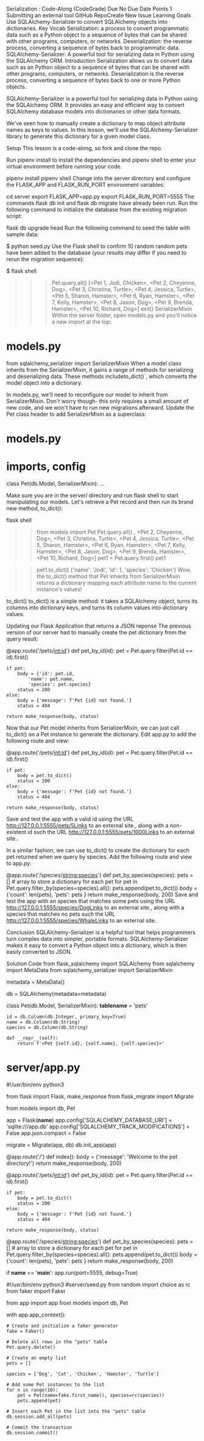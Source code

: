 Serialization : Code-Along (CodeGrade)
Due No Due Date Points 1 Submitting an external tool
GitHub RepoCreate New Issue
Learning Goals
Use SQLAlchemy-Serializer to convert SQLAlchemy objects into dictionaries.
Key Vocab
Serialization: a process to convert programmatic data such as a Python object to a sequence of bytes that can be shared with other programs, computers, or networks.
Deserialization: the reverse process, converting a sequence of bytes back to programmatic data.
SQLAlchemy-Serializer: A powerful tool for serializing data in Python using the SQLAlchemy ORM.
Introduction
Serialization allows us to convert data such as an Python object to a sequence of bytes that can be shared with other programs, computers, or networks. Deserialization is the reverse process, converting a sequence of bytes back to one or more Python objects.

SQLAlchemy-Serializer is a powerful tool for serializing data in Python using the SQLAlchemy ORM. It provides an easy and efficient way to convert SQLAlchemy database models into dictionaries or other data formats.

We've seen how to manually create a dictionary to map object attribute names as keys to values. In this lesson, we'll use the SQLAlchemy-Serializer library to generate this dictionary for a given model class.

Setup
This lesson is a code-along, so fork and clone the repo.

Run pipenv install to install the dependencies and pipenv shell to enter your virtual environment before running your code.

 pipenv install
 pipenv shell
Change into the server directory and configure the FLASK_APP and FLASK_RUN_PORT environment variables:

 cd server
 export FLASK_APP=app.py
 export FLASK_RUN_PORT=5555
The commands flask db init and flask db migrate have already been run. Run the following command to initialize the database from the existing migration script:

 flask db upgrade head
Run the following command to seed the table with sample data:

$ python seed.py
Use the Flask shell to confirm 10 random random pets have been added to the database (your results may differ if you need to rerun the migration sequence):

$ flask shell
>>> Pet.query.all()
[<Pet 1, Jodi, Chicken>, <Pet 2, Cheyenne, Dog>, <Pet 3, Christina, Turtle>, <Pet 4, Jessica, Turtle>, <Pet 5, Sharon, Hamster>, <Pet 6, Ryan, Hamster>, <Pet 7, Kelly, Hamster>, <Pet 8, Jason, Dog>, <Pet 9, Brenda, Hamster>, <Pet 10, Richard, Dog>]
>>> exit()
SerializerMixin
Within the server folder, open models.py and you'll notice a new import at the top:

# models.py
from sqlalchemy_serializer import SerializerMixin
When a model class inherits from the SerializerMixin, it gains a range of methods for serializing and deserializing data. These methods includeto_dict()`, which converts the model object into a dictionary.

In models.py, we'll need to reconfigure our model to inherit from SerializerMixin. Don't worry though- this only requires a small amount of new code, and we won't have to run new migrations afterward. Update the Pet class header to add SerializerMixin as a superclass:

# models.py
# imports, config

class Pet(db.Model, SerializerMixin):
    ...


Make sure you are in the server/ directory and run flask shell to start manipulating our models. Let's retrieve a Pet record and then run its brand new method, to_dict():

 flask shell
>> from models import Pet
>> Pet.query.all()
, <Pet 2, Cheyenne, Dog>, <Pet 3, Christina, Turtle>, <Pet 4, Jessica, Turtle>, <Pet 5, Sharon, Hamster>, <Pet 6, Ryan, Hamster>, <Pet 7, Kelly, Hamster>, <Pet 8, Jason, Dog>, <Pet 9, Brenda, Hamster>, <Pet 10, Richard, Dog>]
>> pet1 = Pet.query.first()
>> pet1

>> pet1.to_dict()
{'name': 'Jodi', 'id': 1, 'species': 'Chicken'}
Wow, the to_dict() method that Pet inherits from SerializerMixin returns a dictionary mapping each attribute name to the current instance's values!

to_dict()
to_dict() is a simple method: it takes a SQLAlchemy object, turns its columns into dictionary keys, and turns its column values into dictionary values.

Updating our Flask Application that returns a JSON reponse
The previous version of our server had to manually create the pet dictionary from the query result:

@app.route('/pets/<int:id>')
def pet_by_id(id):
    pet = Pet.query.filter(Pet.id == id).first()

    if pet:
        body = {'id': pet.id,
            'name': pet.name,
            'species': pet.species}
        status = 200
    else:
        body = {'message': f'Pet {id} not found.'}
        status = 404

    return make_response(body, status)
Now that our Pet model inherits from SerializerMixin, we can just call to_dict() on a Pet instance to generate the dictionary. Edit app.py to add the following route and view:

@app.route('/pets/<int:id>')
def pet_by_id(id):
    pet = Pet.query.filter(Pet.id == id).first()

    if pet:
        body = pet.to_dict()
        status = 200
    else:
        body = {'message': f'Pet {id} not found.'}
        status = 404

    return make_response(body, status)
Save and test the app with a valid id using the URL http://127.0.0.1:5555/pets/5Links to an external site., along with a non-existent id such the URL http://127.0.0.1:5555/pets/1000Links to an external site..

In a similar fashion, we can use to_dict() to create the dictionary for each pet returned when we query by species. Add the following route and view to app.py:

@app.route('/species/<string:species>')
def pet_by_species(species):
    pets = []  # array to store a dictionary for each pet
    for pet in Pet.query.filter_by(species=species).all():
        pets.append(pet.to_dict())
    body = {'count': len(pets),
            'pets': pets
            }
    return make_response(body, 200)
Save and test the app with an species that matches some pets using the URL http://127.0.0.1:5555/species/DogLinks to an external site., along with a species that matches no pets such the URL http://127.0.0.1:5555/species/WhaleLinks to an external site..

Conclusion
SQLAlchemy-Serializer is a helpful tool that helps programmers turn complex data into simpler, portable formats. SQLAlchemy-Serializer makes it easy to convert a Python object into a dictionary, which is then easily converted to JSON.

Solution Code
from flask_sqlalchemy import SQLAlchemy
from sqlalchemy import MetaData
from sqlalchemy_serializer import SerializerMixin

metadata = MetaData()

db = SQLAlchemy(metadata=metadata)

class Pet(db.Model, SerializerMixin):
    __tablename__ = 'pets'

    id = db.Column(db.Integer, primary_key=True)
    name = db.Column(db.String)
    species = db.Column(db.String)

    def __repr__(self):
        return f'<Pet {self.id}, {self.name}, {self.species}>'

# server/app.py
#!/usr/bin/env python3

from flask import Flask, make_response
from flask_migrate import Migrate

from models import db, Pet

app = Flask(__name__)
app.config['SQLALCHEMY_DATABASE_URI'] = 'sqlite:///app.db'
app.config['SQLALCHEMY_TRACK_MODIFICATIONS'] = False
app.json.compact = False

migrate = Migrate(app, db)
db.init_app(app)


@app.route('/')
def index():
    body = {'message': 'Welcome to the pet directory!'}
    return make_response(body, 200)

@app.route('/pets/<int:id>')
def pet_by_id(id):
    pet = Pet.query.filter(Pet.id == id).first()

    if pet:
        body = pet.to_dict()
        status = 200
    else:
        body = {'message': f'Pet {id} not found.'}
        status = 404

    return make_response(body, status)

@app.route('/species/<string:species>')
def pet_by_species(species):
    pets = []  # array to store a dictionary for each pet
    for pet in Pet.query.filter_by(species=species).all():
        pets.append(pet.to_dict())
    body = {'count': len(pets),
            'pets': pets
            }
    return make_response(body, 200)

if __name__ == '__main__':
    app.run(port=5555, debug=True)

#!/usr/bin/env python3
#server/seed.py
from random import choice as rc
from faker import Faker

from app import app
from models import db, Pet

with app.app_context():

    # Create and initialize a faker generator
    fake = Faker()

    # Delete all rows in the "pets" table
    Pet.query.delete()

    # Create an empty list
    pets = []

    species = ['Dog', 'Cat', 'Chicken', 'Hamster', 'Turtle']

    # Add some Pet instances to the list
    for n in range(10):
        pet = Pet(name=fake.first_name(), species=rc(species))
        pets.append(pet)

    # Insert each Pet in the list into the "pets" table
    db.session.add_all(pets)

    # Commit the transaction
    db.session.commit()